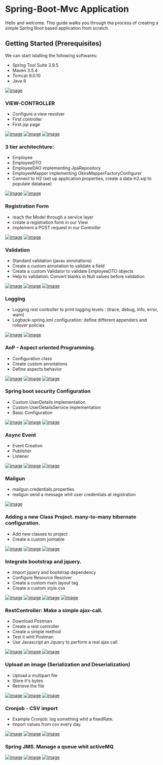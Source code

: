 # Spring-Boot-Mvc Application

Hello and welcome.
This guide walks you through the process of creating a simple Spring Boot based application from scratch. 

## Getting Started (Prerequisites)

We can start istalling the following softwares:

- Spring Tool Suite 3.9.5
- Maven 3.5.4
- Tomcat 9.0.10
- Java 8 

[![image](https://image.ibb.co/ktS01L/sett.png)](installation.md)

### VIEW-CONTROLLER

- Configure a view resolver
- First controller
- First jsp page

[![image](https://image.ibb.co/c2Bxg9/springgood.png)](https://www.baeldung.com/spring-mvc-view-resolver-tutorial)
[![image](https://image.ibb.co/cKBtKU/wiki.png)](https://en.wikipedia.org/wiki/Model%E2%80%93view%E2%80%93controller)
[![image](https://image.ibb.co/kbE3op/solution_2480514_1280.png)](viewresolver.md)

### 3 tier architechture:

- Employee
- EmployeeDTO
- EmployeeDAO implementing JpaRepository
- EmployeeMapper implementing OkiraMapperFactoryConfigurer
- Connect to H2 (set up application.properties, create a data-h2.sql to populate database)

[![image](https://image.ibb.co/cKBtKU/wiki.png)](https://en.wikipedia.org/wiki/Multitier_architecture#Three-tier_architecture)
[![image](https://image.ibb.co/kbE3op/solution_2480514_1280.png)](3layers.md)

### Registration Form

- reach the Model through a service layer
- create a registration form in our View
- implement a POST request in our Controller

[![image](https://image.ibb.co/c2Bxg9/springgood.png)](https://www.baeldung.com/spring-mvc-form-tutorial)
[![image](https://image.ibb.co/kbE3op/solution_2480514_1280.png)](registration.md)

### Validation

- Standard validation (javax annotations)
- Create a custom annotation to validate a field
- Create a custom Validator to validate EmployeeDTO objects
- Help to validation: Convert blanks in Null values before validation

[![image](https://image.ibb.co/c2Bxg9/springgood.png)](https://www.baeldung.com/javax-validation)
[![image](https://image.ibb.co/cKBtKU/wiki.png)](https://en.wikipedia.org/wiki/Data_validation)
[![image](https://image.ibb.co/kbE3op/solution_2480514_1280.png)](validation.md)

### Logging

- Logging rest controller to print logging levels : (trace, debug, info, error, warn)
- Logback-spring.xml configuration: define different appenders and rollover policies

[![image](https://image.ibb.co/c2Bxg9/springgood.png)](https://www.mkyong.com/logging/logback-xml-example/)
[![image](https://image.ibb.co/kbE3op/solution_2480514_1280.png)](logging.md)

### AoP - Aspect oriented Programming.

- Configuration class
- Create custom annotations
- Define aspects behavior

[![image](https://image.ibb.co/c2Bxg9/springgood.png)](https://www.baeldung.com/spring-aop-annotation)
[![image](https://image.ibb.co/cKBtKU/wiki.png)](https://en.wikipedia.org/wiki/Aspect-oriented_programming)
[![image](https://image.ibb.co/kbE3op/solution_2480514_1280.png)](aop.md)

### Spring boot security Configuration

- Custom UserDetails implementation
- Custom UserDetailsService implementation
- Basic Configuration

[![image](https://image.ibb.co/c2Bxg9/springgood.png)](https://www.baeldung.com/security-spring)
[![image](https://image.ibb.co/cKBtKU/wiki.png)](https://en.wikipedia.org/wiki/Cross-cutting_concern)
[![image](https://image.ibb.co/kbE3op/solution_2480514_1280.png)](security.md)

### Async Event

- Event Creation
- Publisher
- Listener

[![image](https://image.ibb.co/c2Bxg9/springgood.png)](https://www.baeldung.com/spring-events)
[![image](https://image.ibb.co/cKBtKU/wiki.png)](https://it.wikipedia.org/wiki/Publish/subscribe)
[![image](https://image.ibb.co/kbE3op/solution_2480514_1280.png)](async.md)

### Mailgun

- mailgun credentials.properties
- mailgun send a message whit user credentials at registration

[![image](https://image.ibb.co/kbE3op/solution_2480514_1280.png)](mailgun.md)

### Adding a new Class Project. many-to-many hibernate configuration.

- Add new classes to project
- Create a custom jointable

[![image](https://image.ibb.co/c2Bxg9/springgood.png)](https://www.baeldung.com/hibernate-many-to-many)
[![image](https://image.ibb.co/cKBtKU/wiki.png)](https://en.wikipedia.org/wiki/Many-to-many_(data_model))
[![image](https://image.ibb.co/kbE3op/solution_2480514_1280.png)](m2m.md)

### Integrate bootstrap and jquery.

- Import jquery and bootstrap dependency
- Configure Resource Resolver
- Create a custom main layout tag 
- Create a custom style.css

[![image](https://image.ibb.co/ktS01L/sett.png)](https://o7planning.org/en/10749/using-twitter-bootstrap-in-spring-boot)
[![image](https://image.ibb.co/cKBtKU/wiki.png)](https://en.wikipedia.org/wiki/JQuery)
[![image](https://image.ibb.co/cKBtKU/wiki.png)](https://en.wikipedia.org/wiki/Bootstrap_(front-end_framework))
[![image](https://image.ibb.co/kbE3op/solution_2480514_1280.png)](bootstrap.md)

### RestController: Make a simple ajax-call.

- Download Postman
- Create a rest controller
- Create a simple method
- Test it whit Postman
- Use Javascript an Jquery to perform a real ajax call

[![image](https://image.ibb.co/hYVEX0/postman.png)](https://www.getpostman.com/)
[![image](https://image.ibb.co/cKBtKU/wiki.png)](https://en.wikipedia.org/wiki/Ajax_(programming))
[![image](https://image.ibb.co/kbE3op/solution_2480514_1280.png)](postman.md)

### Upload an image (Serialization and Deserialization)

- Upload a multipart file
- Store it's bytes
- Retrieve the file

[![image](https://image.ibb.co/c2Bxg9/springgood.png)](https://www.baeldung.com/spring-file-upload)
[![image](https://image.ibb.co/cKBtKU/wiki.png)](https://en.wikipedia.org/wiki/Serialization)
[![image](https://image.ibb.co/kbE3op/solution_2480514_1280.png)](upload.md) 

### Cronjob - CSV import

- Example Cronjob: log something whit a fixedRate.
- Import values from csv every day.

[![image](https://image.ibb.co/c2Bxg9/springgood.png)]()
[![image](https://image.ibb.co/cKBtKU/wiki.png)](https://en.wikipedia.org/wiki/Comma-separated_values)
[![image](https://image.ibb.co/kbE3op/solution_2480514_1280.png)](cronjob.md)

### Spring JMS. Manage a queue whit activeMQ

[![image](https://image.ibb.co/c2Bxg9/springgood.png)]()
[![image](https://image.ibb.co/cKBtKU/wiki.png)]()
[![image](https://image.ibb.co/kbE3op/solution_2480514_1280.png)](jms.md)


